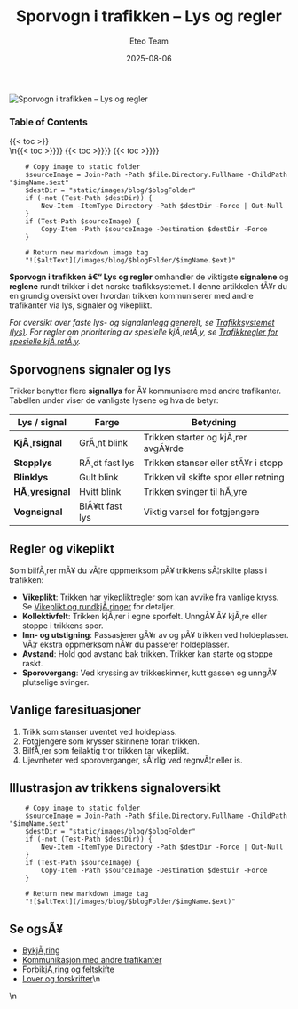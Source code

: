 ﻿---
title: "Sporvogn i trafikken – Lys og regler"
date: 2025-08-06
draft: false
author: "Eteo Team"
description: "Lær om trikkens signallys, regler og vikeplikt i trafikken. En komplett guide til å samhandle med sporvogn i bytrafikk."
categories: ["Driving Theory"]
tags: ["driving", "theory", "safety"]
featured_image: "/images/blog/sporvogn-i-trafikken/sporvogn-i-trafikken-image.svg"
---

<div class="blog-content">
  <div class="featured-image">
    <img src="/images/blog/sporvogn-i-trafikken/sporvogn-i-trafikken-image.svg" alt="Sporvogn i trafikken – Lys og regler" class="img-fluid rounded">
  </div>

  <div class="toc-container mt-4 mb-4">
    <h3>Table of Contents</h3>
    {{< toc >}}
  </div>

  <div class="blog-body">\n{{< toc >}}}}
{{< toc >}}}}
{{< toc >}}}}

        
        
        # Copy image to static folder
        $sourceImage = Join-Path -Path $file.Directory.FullName -ChildPath "$imgName.$ext"
        $destDir = "static/images/blog/$blogFolder"
        if (-not (Test-Path $destDir)) {
            New-Item -ItemType Directory -Path $destDir -Force | Out-Null
        }
        if (Test-Path $sourceImage) {
            Copy-Item -Path $sourceImage -Destination $destDir -Force
        }
        
        # Return new markdown image tag
        "![$altText](/images/blog/$blogFolder/$imgName.$ext)"
    

**Sporvogn i trafikken â€“ Lys og regler** omhandler de viktigste **signalene** og **reglene** rundt trikker i det norske trafikksystemet. I denne artikkelen fÃ¥r du en grundig oversikt over hvordan trikken kommuniserer med andre trafikanter via lys, signaler og vikeplikt.

*For oversikt over faste lys- og signalanlegg generelt, se [Trafikksystemet (lys)](/blogs/teori/trafikksystemet-lys "Trafikksystemet (lys) - Trafikklys og signalanlegg").*
*For regler om prioritering av spesielle kjÃ¸retÃ¸y, se [Trafikkregler for spesielle kjÃ¸retÃ¸y](/blogs/teori/trafikkregler-for-spesielle-kjoretoy "Trafikkregler for spesielle kjÃ¸retÃ¸y - Prioritering og vikeplikt").*

## Sporvognens signaler og lys

Trikker benytter flere **signallys** for Ã¥ kommunisere med andre trafikanter. Tabellen under viser de vanligste lysene og hva de betyr:

| Lys / signal    | Farge         | Betydning                             |
|-----------------|---------------|---------------------------------------|
| **KjÃ¸rsignal**  | GrÃ¸nt blink   | Trikken starter og kjÃ¸rer avgÃ¥rde     |
| **Stopplys**    | RÃ¸dt fast lys | Trikken stanser eller stÃ¥r i stopp    |
| **Blinklys**    | Gult blink    | Trikken vil skifte spor eller retning |
| **HÃ¸yresignal** | Hvitt blink  | Trikken svinger til hÃ¸yre             |
| **Vognsignal**  | BlÃ¥tt fast lys| Viktig varsel for fotgjengere        |

## Regler og vikeplikt

Som bilfÃ¸rer mÃ¥ du vÃ¦re oppmerksom pÃ¥ trikkens sÃ¦rskilte plass i trafikken:

* **Vikeplikt**: Trikken har vikepliktregler som kan avvike fra vanlige kryss. Se [Vikeplikt og rundkjÃ¸ringer](/blogs/teori/vikeplikt-og-rundkjÃ¸ringer "Vikeplikt og rundkjÃ¸ringer - HÃ¸yreregel og rundkjÃ¸ringer") for detaljer.
* **Kollektivfelt**: Trikken kjÃ¸rer i egne sporfelt. UnngÃ¥ Ã¥ kjÃ¸re eller stoppe i trikkens spor.
* **Inn- og utstigning**: Passasjerer gÃ¥r av og pÃ¥ trikken ved holdeplasser. VÃ¦r ekstra oppmerksom nÃ¥r du passerer holdeplasser.
* **Avstand**: Hold god avstand bak trikken. Trikker kan starte og stoppe raskt.
* **Sporovergang**: Ved kryssing av trikkeskinner, kutt gassen og unngÃ¥ plutselige svinger.

## Vanlige faresituasjoner

1. Trikk som stanser uventet ved holdeplass.
2. Fotgjengere som krysser skinnene foran trikken.
3. BilfÃ¸rer som feilaktig tror trikken tar vikeplikt.
4. Ujevnheter ved sporoverganger, sÃ¦rlig ved regnvÃ¦r eller is.

## Illustrasjon av trikkens signaloversikt


        
        
        # Copy image to static folder
        $sourceImage = Join-Path -Path $file.Directory.FullName -ChildPath "$imgName.$ext"
        $destDir = "static/images/blog/$blogFolder"
        if (-not (Test-Path $destDir)) {
            New-Item -ItemType Directory -Path $destDir -Force | Out-Null
        }
        if (Test-Path $sourceImage) {
            Copy-Item -Path $sourceImage -Destination $destDir -Force
        }
        
        # Return new markdown image tag
        "![$altText](/images/blog/$blogFolder/$imgName.$ext)"
    

## Se ogsÃ¥

* [BykjÃ¸ring](/blogs/teori/bykjoring "BykjÃ¸ring - Viktige regler i urbane omrÃ¥der")
* [Kommunikasjon med andre trafikanter](/blogs/teori/kommunikasjon-med-andre-trafikanter "Kommunikasjon med andre trafikanter - Hvordan signalisere tydelig")
* [ForbikjÃ¸ring og feltskifte](/blogs/teori/forbikjoring-og-feltskifte "ForbikjÃ¸ring og feltskifte - Guide til trygg forbikjÃ¸ring")
* [Lover og forskrifter](/blogs/teori/lover-og-forskrifter "Lover og forskrifter - Oversikt over norske trafikklover og forskrifter")\n  </div>\n</div>